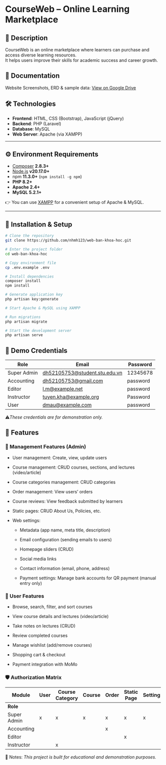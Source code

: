 # CourseWeb – Online Learning Marketplace

## 📖 Description
CourseWeb is an online marketplace where learners can purchase and access diverse learning resources.  
It helps users improve their skills for academic success and career growth.

## 📂 Documentation
Website Screenshots, ERD & sample data: [View on Google Drive](https://drive.google.com/drive/folders/1iB3lNwzdB7nMUdFw0M_MDxaL4pFXCew5?usp=sharing)

## 🛠️ Technologies
- **Frontend**: HTML, CSS (Bootstrap), JavaScript (jQuery)
- **Backend**: PHP (Laravel)
- **Database**: MySQL
- **Web Server**: Apache (via XAMPP)

---

## ⚙️ Environment Requirements
- [Composer](https://getcomposer.org/download/) **2.8.3+**
- [Node.js](https://nodejs.org/en/download) **v20.17.0+**
- npm **11.3.0+** (`npm install -g npm`)
- **PHP 8.2+**
- **Apache 2.4+**
- **MySQL 5.2.1+**

👉 You can use [XAMPP](https://www.apachefriends.org/download.html) for a convenient setup of Apache & MySQL.

---

## 🚀 Installation & Setup
```bash
# Clone the repository
git clone https://github.com/nhmh123/web-ban-khoa-hoc.git

# Enter the project folder
cd web-ban-khoa-hoc

# Copy environment file
cp .env.example .env

# Install dependencies
composer install
npm install

# Generate application key
php artisan key:generate

# Start Apache & MySQL using XAMPP

# Run migrations
php artisan migrate

# Start the development server
php artisan serve
```

## 🔑 Demo Credentials

| Role        | Email                             | Password  |
|-------------|-----------------------------------|-----------|
| Super Admin | dh52105753@student.stu.edu.vn     | 12345678  |
| Accounting  | dh52105753@gmail.com              | password  |
| Editor      | l.m@example.net                   | password  |
| Instructor  | tuyen.kha@example.org             | Password  |
| User        | dmau@example.com                  | password  |

⚠️*These credentials are for demonstration only.*

## 📂 Features

### 🔧 Management Features (Admin)

- User management: Create, view, update users

- Course management: CRUD courses, sections, and lectures (video/article)

- Course categories management: CRUD categories

- Order management: View users’ orders

- Course reviews: View feedback submitted by learners

- Static pages: CRUD About Us, Policies, etc.

- Web settings:

    - Metadata (app name, meta title, description)

    - Email configuration (sending emails to users)

    - Homepage sliders (CRUD)

    - Social media links

    - Contact information (email, phone, address)

    - Payment settings: Manage bank accounts for QR payment (manual entry only)

### 👤 User Features

- Browse, search, filter, and sort courses

- View course details and lectures (video/article)

- Take notes on lectures (CRUD)

- Review completed courses

- Manage wishlist (add/remove courses)

- Shopping cart & checkout

- Payment integration with MoMo

### 🛡️ Authorization Matrix

| Module        | User | Course Category | Course | Order | Static Page | Setting | Authorization |
|---------------|------|-----------------|--------|-------|-------------|---------|---------------|
| **Role**      |      |                 |        |       |             |         |               |
| Super Admin   |  x   |        x        |   x    |   x   |      x      |    x    |       x       |
| Accounting    |      |                 |        |   x   |             |         |               |
| Editor        |      |                 |        |       |      x      |         |               |
| Instructor    |      |        x        |        |       |             |         |               |

📌 Notes: *This project is built for educational and demonstration purposes.*

